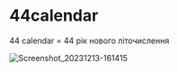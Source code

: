 # 44calendar
44 calendar = 44 рік нового літочислення 


 
![Screenshot_20231213-161415](https://github.com/dmytra/44calendar/assets/105235692/63b3c74d-9f5b-4ffc-8dd8-934f7315eaa1)
